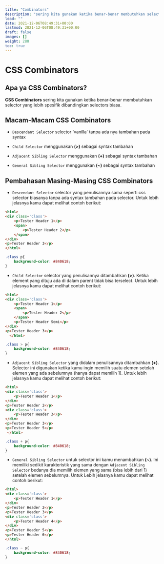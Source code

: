 ```yaml
---
title: "Combinators"
description: "sering kita gunakan ketika benar-benar membutuhkan selector yang lebih spesifik dibandingkan selectors biasa. "
lead: ""
date: 2021-12-06T08:49:31+00:00
lastmod: 2021-12-06T08:49:31+00:00
draft: false
images: []
weight: 280
toc: true
---
```

# CSS Combinators

## Apa ya CSS Combinators?

**CSS Combinators** sering kita gunakan ketika benar-benar membutuhkan selector yang lebih spesifik dibandingkan selectors biasa. 

## Macam-Macam CSS Combinators

- `Descendant Selector` selector 'vanilla' tanpa ada nya tambahan pada syntax

- `Child Selector` menggunakan **(>)** sebagai syntax tambahan

- `Adjacent Sibling Selector` menggunakan **(+)** sebagai syntax tambahan

- `General Sibling Selector` menggunakan **(~)** sebagai syntax tambahan

## Pembahasan Masing-Masing CSS Combinators


- `Descendant Selector` selector yang penulisannya sama seperti css selector biasanya tanpa ada syntax tambahan pada selector. Untuk lebih jelasnya kamu dapat melihat contoh berikut:


```html
<html>
<div class='class'>
    <p>Tester Header 1</p>
    <span>
        <p>Tester Header 2</p>
    </span>
</div>
<p>Tester Header 3</p>
</html>
```


```css
.class p{
    background-color: #840618;
}
```

- `Child Selector` selector yang penulisannya ditambahkan **(>)**. Ketika element yang dituju ada di dalam parent  tidak bisa terselect. Untuk lebih jelasnya kamu dapat melihat contoh berikut:

```html
<html>
<div class='class'>
    <p>Tester Header 1</p>
    <span>
        <p>Tester Header 2</p>
    </span>
    <p>Tester Header Semi</p>
</div>
<p>Tester Header 3</p>
  </html>
```


```css
.class > p{
    background-color: #840618;
}
```


- `Adjacent Sibling Selector` yang didalam penulisannya ditambahkan **(+)**. Selector ini digunakan ketika kamu ingin memilih suatu elemen setelah elemen yang ada sebelumnya (hanya dapat memilih 1). Untuk lebih jelasnya kamu dapat melihat contoh berikut:

```html
<html>
<div class='class'>
    <p>Tester Header 1</p>
</div>
<p>Tester Header 2</p>
<div class='class'>
    <p>Tester Header 3</p>
</div>
<p>Tester Header 3</p>
<p>Tester Header 5</p>
 </html>
```


```css
.class + p{
    background-color: #840618;
}
```

- `General Sibling Selector` untuk selector ini kamu menambahkan **(~)**. Ini memiliki sedikit karakteristik yang sama dengan `Adjacent Sibling Selector` bedanya dia memilih elemen yang sama (bisa lebih dari 1) setelah elemen sebelumnya. Untuk Lebih jelasnya kamu dapat melihat contoh berikut:


```html
<html>
<div class='class'>
    <p>Tester Header 1</p>
</div>
<p>Tester Header 2</p>
<p>Tester Header 3</p>
<div class='class'>
    <p>Tester Header 4</p>
</div>
<p>Tester Header 5</p>
<p>Tester Header 6</p>
</html>
```


```css
.class ~ p{
    background-color: #840618;
}
```
